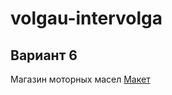 # volgau-intervolga

## Вариант 6
Магазин моторных масел [Макет](https://www.ozon.ru/product/motornoe-maslo-shell-helix-hx8-synthetic-sinteticheskoe-5w-40-4-l-140564894/?_bctx=CAMQmrCDQw&asb=gwaVwLKh5rTYvLe5XhHzK8eWDnWiW1MrBEkmH9VpZUU%253D&asb2=xIT2OwxbjsWiRcuAvT4G9Wxgc66nvixa_fgVJxyACKU)

